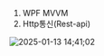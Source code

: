 1. WPF MVVM
2. Http통신(Rest-api)

   
![2025-01-13 14;41;02](https://github.com/user-attachments/assets/9f43678b-79ce-4462-a12e-2c95d21f12f2)
